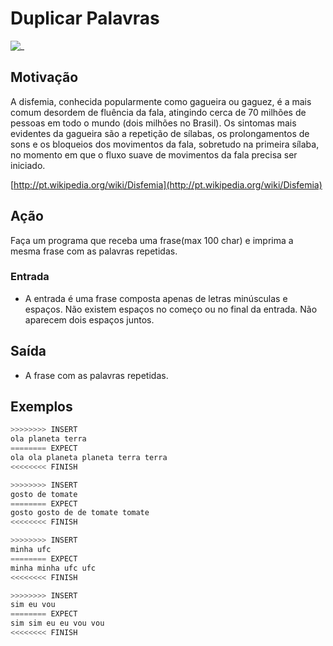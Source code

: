 # Duplicar Palavras

![_](https://raw.githubusercontent.com/qxcodefup/arcade/master/base/gagueira/cover.jpg)

## Motivação

A disfemia, conhecida popularmente como gagueira ou gaguez, é a mais comum desordem de fluência da fala, atingindo cerca de 70 milhões de pessoas em todo o mundo (dois milhões no Brasil). Os sintomas mais evidentes da gagueira são a repetição de sílabas, os prolongamentos de sons e os bloqueios dos movimentos da fala, sobretudo na primeira sílaba, no momento em que o fluxo suave de movimentos da fala precisa ser iniciado.

[http://pt.wikipedia.org/wiki/Disfemia](http://pt.wikipedia.org/wiki/Disfemia)

## Ação

Faça um programa que receba uma frase(max 100 char) e imprima a mesma frase com as palavras repetidas.

### Entrada

* A entrada é uma frase composta apenas de letras minúsculas e espaços. Não existem espaços no começo ou no final da entrada. Não aparecem dois espaços juntos.

## Saída

* A frase com as palavras repetidas.

## Exemplos

``` py
>>>>>>>> INSERT
ola planeta terra
======== EXPECT
ola ola planeta planeta terra terra
<<<<<<<< FINISH
```

```py
>>>>>>>> INSERT
gosto de tomate
======== EXPECT
gosto gosto de de tomate tomate
<<<<<<<< FINISH
```

```py
>>>>>>>> INSERT
minha ufc
======== EXPECT
minha minha ufc ufc
<<<<<<<< FINISH
```

```py
>>>>>>>> INSERT
sim eu vou
======== EXPECT
sim sim eu eu vou vou
<<<<<<<< FINISH
```
